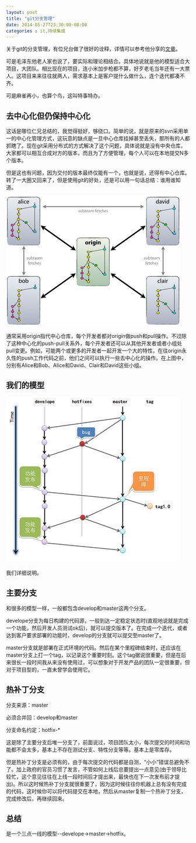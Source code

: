 ```yaml
---
layout: post
title: "git分支管理"
date: 2014-05-27T23:30:00-08:00
categories : it,持续集成
---
```


关于git的分支管理，有位兄台做了很好的诠释，详情可以参考他分享的[文章][1]。

[1]: <http://www.juvenxu.com/2010/11/28/a-successful-git-branching-model/>

可是毛泽东他老人家也说了，要实际和理论相结合。具体地说就是他的模型适合大项目，大团队。相比现在的项目，连小米加步枪都不算，好歹老毛当年还有一大票人。这项目来来往往就两人，需求基本上是客户提什么做什么，连个迭代都凑不齐。

可是麻雀再小，也算个鸟，这叫特事特办。



去中心化但仍保持中心化
-----------

这话是哪位仁兄总结的，我觉得挺好，够绕口。简单的说，就是原来的svn采用单一的中心化管理方式，这玩意的缺点是一旦中心仓库挂掉甚至丢失，那所有的人都抓瞎了。现在git采用分布式的方式解决了这个问题，具体说就是没有中央仓库，大家都可以相互合成对方的版本，而且为了方便管理，每个人可以在本地提交N多个版本。

但是这也有问题，因为交付的版本最终仅能有一个，也就是说，还得有中心仓库。转了一大圈又回来了，但是使用git的好处，还是可以用一句话总结：谁用谁知道。

![](</images/2014/git-branch-2.png>)

通常采用origin指代中心仓库，每个开发者都对origin做push和pull操作。不过除了这种中心化的push-pull关系外，每个开发者还可以从其他开发者或者小组处pull变更。例如，可能两个或更多的开发者一起开发一个大的特性，在往origin永久性的push工作代码之前，他们之间可以执行一些去中心化的操作。在上图中，分别有Alice和Bob、Alice和David、Clair和David这些小组。



我们的模型
-----

![](</images/2014/git01.jpg>)

我们详细说明。



主要分支
----

和很多的模型一样，一般都包含develop和master这两个分支。

develope分支为每日构建的代码源，一般到达一定稳定状态时(直观地说就是完成一个功能，然后开发人员测试ok后)，就可以提交版本了。在完成一个迭代，或者达到客户要求部署的功能时，develop的分支就可以提交至master了。

master分支就是部署在正式环境的代码。然后在某个里程碑结束时，还应该在master分支上打一个tag，以记录这个重要时刻。这个tag据说很重要，但是在后来很长一段时间我从来没有使用过，可以想象对于开发产品的团队一定很重要，但对于项目型的，一直未曾学会使用它。



热补丁分支
-----

分支来源：master

必须合并回：develop和master

分支命名约定：hotfix-\*

这是除了主要分支后唯一分支了，前面说过，项目团队太小，每次提交的时间和功能都不会太多，基本上不存在测试分支、特性分支等等。基本上是零库存。

但是热补丁分支是必须有的，由于每次提交的代码都是自测，“小小”错误总避免不了。加上政府的官员习惯了发言，不管如何上线后总要提出一点意见(由于领导比较忙，这个意见往往在上线一段时间后才提出来，最快也在下一次发布前才提出)。所以这时候热补丁分支就很重要了，因为这时候往往你机器上总有没有完成的代码，这时候你可以将代码提交在本地，然后从master复制一个热补丁分支，完成修改后，再继续回来。

总结
--

是一个三点一线的模型--develope-\>master-\>hotfix。
